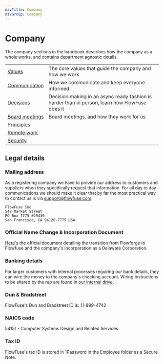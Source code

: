 ```yaml
---
navTitle: Company
navGroup: Company
---
```


# Company

The company sections in the handbook describes how the company as a whole works,
and contains department agnostic details.

| | |
|-|-|
| [Values](/handbook/company/values/) | The core values that guide the company and how we work |
| [Communication](/handbook/company/communication/) | How we communicate and keep everyone informed |
| [Decisions](/handbook/company/decisions/) | Decision making in an async ready fashion is harder than in person, learn how FlowFuse does it |
| [Board meetings](/handbook/company/board/) | Board meetings, and how they work for us |
| [Principles](./principles.md) | |
| [Remote work](./remote.md) | |
| [Security](/handbook/company/security/) | |

## Legal details

### Mailing address

As a registering company we have to provide our address to customers and suppliers when they specifically request that information. For all day to day communications we should make it clear that by far the most practical way to contact us is via support@flowfuse.com.

```
FlowFuse Inc
548 Market Street
PO Box 7775 #29439
San Francisco, CA 94120-7775 USA.
```

### Official Name Change & Incorporation Document
[Here's](https://drive.google.com/file/d/1cnHv1K8VxKeq8YuRaUpczO9c8ilm6kHZ/view?usp=drive_link) the official document detailing the transition from Flowforge to Flowfuse and the company's incorporation as a Delaware Corporation. 

### Banking details

For larger customers with internal processes requiring our bank details, they can wire the money to the company's
checking account. Wiring instructions to be shared by the rep are found in
[our internal drive](https://drive.google.com/file/d/1B68cgaut2zdpEx6EfuBTJYMU36f8pYqH/view?usp=drive_link).

### Dun & Bradstreet

FlowFuse's Dun and Bradstreet ID is: 11-899-4742

### NAICS code

54151 - Computer Systems Design and Related Services

### Tax ID

FlowFuse's tax ID is stored in 1Password in the Employee folder as a Secure Note.
